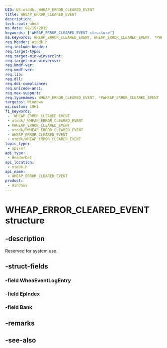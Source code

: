```yaml
---
UID: NS:ntddk._WHEAP_ERROR_CLEARED_EVENT
title: WHEAP_ERROR_CLEARED_EVENT
description: 
tech.root: whea
ms.date: 08/19/2019
keywords: ["WHEAP_ERROR_CLEARED_EVENT structure"]
ms.keywords: WHEAP_ERROR_CLEARED_EVENT, WHEAP_ERROR_CLEARED_EVENT, *PWHEAP_ERROR_CLEARED_EVENT,
req.header: ntddk.h
req.include-header: 
req.target-type: 
req.target-min-winverclnt: 
req.target-min-winversvr: 
req.kmdf-ver: 
req.umdf-ver: 
req.lib: 
req.dll: 
req.ddi-compliance: 
req.unicode-ansi: 
req.max-support: 
req.typenames: WHEAP_ERROR_CLEARED_EVENT, *PWHEAP_ERROR_CLEARED_EVENT
targetos: Windows
ms.custom: 19H1
f1_keywords:
 - _WHEAP_ERROR_CLEARED_EVENT
 - ntddk/_WHEAP_ERROR_CLEARED_EVENT
 - PWHEAP_ERROR_CLEARED_EVENT
 - ntddk/PWHEAP_ERROR_CLEARED_EVENT
 - WHEAP_ERROR_CLEARED_EVENT
 - ntddk/WHEAP_ERROR_CLEARED_EVENT
topic_type:
 - apiref
api_type:
 - HeaderDef
api_location:
 - ntddk.h
api_name:
 - WHEAP_ERROR_CLEARED_EVENT
product:
 - Windows
---
```


# WHEAP_ERROR_CLEARED_EVENT structure


## -description

Reserved for system use.

## -struct-fields

### -field WheaEventLogEntry

### -field EpIndex

### -field Bank

## -remarks

## -see-also

